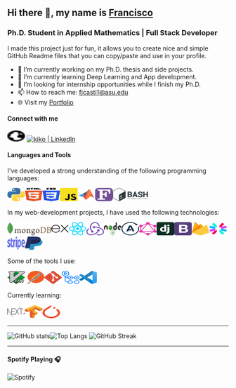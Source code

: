 ## Hi there 👋, my name is [Francisco][portfolio]

### Ph.D. Student in Applied Mathematics | Full Stack Developer

I made this project just for fun, it allows you to create nice and simple GitHub Readme files that you can copy/paste and use in your profile.

- 🔭 I’m currently working on my Ph.D. thesis and side projects.
- 🌱 I’m currently learning Deep Learning and App development.
- 👀 I’m looking for internship opportunities while I finish my Ph.D.
- 📫 How to reach me: fjcasti1@asu.edu
- 🌐 Visit my [Portfolio][portfolio]

#### Connect with me
[<img alt="kiko.com" width="40" height="25" src="https://raw.githubusercontent.com/iconic/open-iconic/master/svg/globe.svg" />][portfolio] [<img alt="kiko | LinkedIn" width="40" height="25" src="https://cdn.jsdelivr.net/npm/simple-icons@v3/icons/linkedin.svg" />][linkedin]
<br/>

#### Languages and Tools

I've developed a strong understanding of the following programming languages:

 <img alt="Terminal" height="30" width="40" src="./icons/python.svg" /><img alt="Terminal" height="30" width="40" src="./icons/html-5.svg" /><img alt="Terminal" height="30" width="40" src="./icons/css-3.svg" /><img alt="Terminal" height="30" width="40" src="./icons/javascript.svg" /><img alt="Terminal" height="30" width="40" src="./icons/matlab.svg" /><img alt="Terminal" height="30" width="40" src="./icons/fortran.svg" /><img alt="Terminal" height="30" width="80" src="./icons/bash.svg" />


In my web-development projects, I have used the following technologies:

 <img alt="Terminal" height="30" width="100" src="./icons/mongodb.svg" /><img alt="Terminal" height="30" width="40" src="./icons/express.svg" /><img alt="Terminal" height="30" width="40" src="./icons/react.svg" /><img alt="Terminal" height="30" width="40" src="./icons/redux.svg" /><img alt="Terminal" height="30" width="40" src="./icons/nodejs.svg" /><img alt="Terminal" height="30" width="40" src="./icons/apollostack.svg" /><img alt="Terminal" height="30" width="40" src="./icons/graphql.svg" /><img alt="Terminal" height="30" width="40" src="./icons/django-icon.svg" /><img alt="Terminal" height="30" width="40" src="./icons/bootstrap.svg" /><img alt="Terminal" height="30" width="40" src="./icons/firebase.svg" /><img alt="Terminal" height="30" width="40" src="./icons/jwt.svg" /><img alt="Terminal" height="30" width="40" src="./icons/stripe.svg" /><img alt="Terminal" height="30" width="40" src="./icons/paypal.svg" />

Some of the tools I use:

 <img alt="Terminal" height="30" width="40" src="./icons/vim.svg" /> <img alt="Terminal" height="30" width="40" src="./icons/postman.svg" ><img alt="Terminal" height="30" width="40" src="./icons/git-icon.svg" /><img alt="Terminal" height="30" width="40" src="./icons/githubactions.svg" /><img alt="Terminal" height="30" width="40" src="./icons/visual-studio-code.svg" />

Currently learning:

 <img alt="Terminal" height="30" width="40" src="./icons/nextjs.svg" /><img alt="Terminal" height="30" width="40" src="./icons/tensorflow.svg" /><img alt="Terminal" height="30" width="40" src="./icons/pytorch.svg" />

---

![GitHub stats](https://github-readme-stats-fjcasti1.vercel.app/api?username=fjcasti1&show_icons=true&hide_border=true&count_private=true)![Top Langs](https://github-readme-stats-fjcasti1.vercel.app/api/top-langs/?username=fjcasti1&hide=tex&layout=compact&langs_count=20&hide_border=true&count_private=true) ![GitHub Streak](http://github-readme-streak-stats.herokuapp.com?user=fjcasti1&hide_border=true&sideNums=000000&stroke=2188FF&ring=2188FF&fire=2188FF&currStreakNum=000000&currStreakLabel=000000&sideLabels=000000)

---

#### Spotify Playing 🎧

![Spotify](https://spotify-now-playing-fjcasti1.vercel.app/api/spotify)



<!-- Variable definitions -->

[portfolio]: https://personal-portfolio-7018a.web.app
[linkedin]: https://linkedin.com/f-castillo-carrasco
[stats]: https://linkedin.com/f-castillo-carrasco
